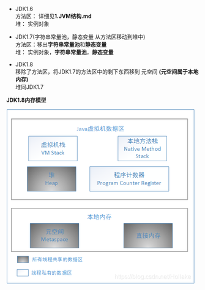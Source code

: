 
* JDK1.6   
  方法区： 详细见**1.JVM结构.md**  
  堆： 实例对象  
  

* JDK1.7(字符串常量池，静态变量 从方法区移动到堆中)   
  方法区：移出**字符串常量池**和**静态变量**   
  堆： 实例对象，**字符串常量池**，**静态变量**  


* JDK1.8   
  移除了方法区，将JDK1.7的方法区中的剩下东西移到 元空间 **(元空间属于本地内存)**      
  堆同JDK1.7  
  
**JDK1.8内存模型**  

![alt 属性文本](picture/img.png)